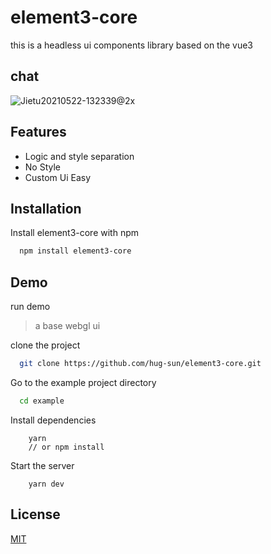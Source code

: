 # element3-core
this is a  headless ui components library based on the vue3

## chat

![Jietu20210522-132339@2x](https://user-images.githubusercontent.com/1905176/119215549-f7664180-bb00-11eb-9856-5dd1d8695cc3.jpg)


## Features

- Logic and style separation
- No Style
- Custom Ui Easy

  
## Installation 

Install element3-core with npm

```bash 
  npm install element3-core
```
    
## Demo

run demo 

> a base webgl ui 

clone the project

```bash
  git clone https://github.com/hug-sun/element3-core.git
```
Go to the example project directory

```bash
  cd example
```

Install dependencies
```base
    yarn
    // or npm install
```

Start the server

```base
    yarn dev
```

  
## License

[MIT](https://choosealicense.com/licenses/mit/)


